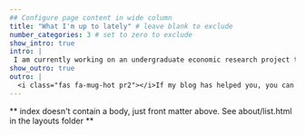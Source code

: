 ```yaml
---
## Configure page content in wide column
title: "What I'm up to lately" # leave blank to exclude
number_categories: 3 # set to zero to exclude
show_intro: true
intro: |
 I am currently working on an undergraduate economic research project that examines into disparities in public transportation in New York City." This project combines socioeconomic concept with R data analysis and a basic machine learning method.
show_outro: true
outro: |
  <i class="fas fa-mug-hot pr2"></i>If my blog has helped you, you can [buy me a coffee](https://ko-fi.com/)!
---
```


** index doesn't contain a body, just front matter above.
See about/list.html in the layouts folder **
